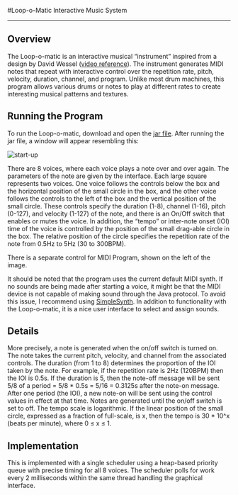 #Loop-o-Matic Interactive Music System

---

Overview
--------
The Loop-o-matic is an interactive musical “instrument” inspired from a
design by David Wessel ([video
reference](http://www.youtube.com/watch?v=q_mtCZqN0Ms)). The instrument
generates MIDI notes that repeat with interactive control over the
repetition rate, pitch, velocity, duration, channel, and program. Unlike
most drum machines, this program allows various drums or notes to play
at different rates to create interesting musical patterns and textures.

Running the Program
-------------------
To run the Loop-o-matic, download and open the [jar
file](https://github.com/downloads/kverrier/Loop-o-matic-Interactive-Music-System/loop-o-matic.jar). 
After running the jar file, a window will appear resembling this:

![start-up](http://i.imgur.com/RHC14.png)

There are 8 voices, where each voice plays a note over and over again.
The parameters of the note are given by the interface. Each large square
represents two voices. One voice follows the controls below the box and
the horizontal position of the small circle in the box, and the other
voice follows the controls to the left of the box and the vertical
position of the small circle. These controls specify the duration (1-8),
channel (1-16), pitch (0-127), and velocity (1-127) of the note, and
there is an On/Off switch that enables or mutes the voice. In addition,
the “tempo” or inter-note onset (IOI) time of the voice is controlled by
the position of the small drag-able circle in the box. The relative
position of the circle specifies the repetition rate of the note from
0.5Hz to 5Hz (30 to 300BPM).

There is a separate control for MIDI Program, shown on the left of the image.

It should be noted that the program uses the current default MIDI synth.
If no sounds are being made after starting a voice, it might be that the
MIDI device is not capable of making sound through the Java protocol. To
avoid this issue, I recommend using
[SimpleSynth](http://notahat.com/simplesynth). In addition to
functionality with the Loop-o-matic, it is a nice user interface to
select and assign sounds.



Details
-------
More precisely, a note is generated when the on/off switch is turned on.
The note takes the current pitch, velocity, and channel from the
associated controls. The duration (from 1 to 8) determines the
proportion of the IOI taken by the note. For example, if the repetition
rate is 2Hz (120BPM) then the IOI is 0.5s. If the duration is 5, then
the note-off message will be sent 5/8 of a period = 5/8 * 0.5s = 5/16 =
0.3125s after the note-on message. After one period (the IOI), a new
note-on will be sent using the control values in effect at that time.
Notes are generated until the on/off switch is set to off. The tempo
scale is logarithmic. If the linear position of the small circle,
expressed as a fraction of full-scale, is x, then the tempo is 30 * 10^x
(beats per minute), where 0 ≤ x ≤ 1. 

Implementation
--------------
This is implemented with a single scheduler using a heap-based priority
queue with precise timing for all 8 voices.  The scheduler polls for
work every 2 milliseconds within the same thread handling the graphical
interface.
